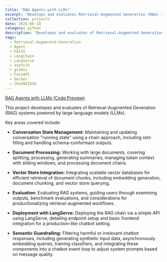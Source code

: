 ```yaml
---
title: "RAG Agents with LLMs"
excerpt: "Develops and evaluates Retrieval-Augmented Generation (RAG) systems powered by large language models (LLMs). <br/><img src='/images/RAG.png'>"
collection: projects
date: 2025-06-18
category: python
description: "Developes and evaluates of Retrieval-Augmented Generation (RAG) systems powered by large language models (LLMs)."
tags:
  - Retrieval-Augmented-Generation
  - Agent
  - FAISS
  - LangChain
  - LangServe
  - asyncio
  - gradio
  - FastAPI
  - Docker
  - ChatNVIDIA
---
```


[RAG Agents with LLMs (Code Preview)](https://github.com/ranranrunforit/RAG/tree/main/RAG%20Agents%20with%20LLMs)

This project developes and evaluates of Retrieval-Augmented Generation (RAG) systems powered by large language models (LLMs). 

Key areas covered include:

* **Conversation State Management:** Maintaining and updating conversation "running state" using a chain approach, including slot-filling and handling schema-conformant outputs.

* **Document Processing:** Working with large documents, covering splitting, processing, generating summaries, managing token context with sliding windows, and processing document chains.

* **Vector Store Integration:** Integrating scalable vector databases for efficient retrieval of document chunks, including embedding generation, document chunking, and vector store querying.

* **Evaluation:** Evaluating RAG systems, guiding users through examining outputs, benchmark evaluations, and considerations for productionalizing retrieval-augmented workflows.

* **Deployment with LangServe:** Deploying the RAG chain via a simple API using LangServe, detailing endpoint setup and basic frontend integration for a production-like chatbot setting.

* **Semantic Guardrailing:** Filtering harmful or irrelevant chatbot responses, including generating synthetic input data, asynchronously embedding queries, training classifiers, and integrating these components into a chatbot event loop to adjust system prompts based on message quality.
